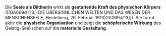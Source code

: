 
Die **Seele als Bildnerin** wirkt als **gestaltende Kraft des physischen Körpers** ([[GA069d (13.) DIE ÜBERSINNLICHEN WELTEN UND DAS WESEN DER MENSCHENSEELE, Heidelberg, 26. Februar 1913|GA069d/13]]). Sie formt aktiv die **physische Organisation** und zeigt die **schöpferische Wirkung** des Geistig-Seelischen auf die **materielle Gestaltung**.
